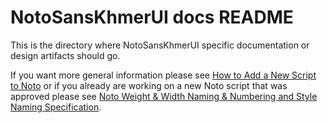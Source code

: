 # NotoSansKhmerUI docs README
This is the directory where NotoSansKhmerUI specific documentation or design artifacts should go.

If you want more general information please see [How to Add a New Script to Noto](https://github.com/notofonts/noto-docs/blob/master/FONT_CONTRIBUTION.md) or if you already are working on a new Noto script that was approved please see [Noto Weight & Width Naming & Numbering and Style Naming Specification](https://github.com/notofonts/noto-docs/blob/master/Noto-Weight-Width-Style-Specification.md).
